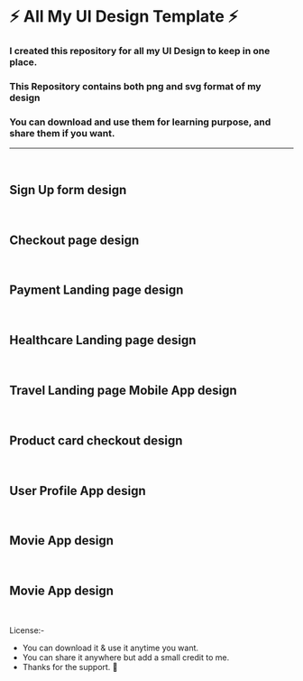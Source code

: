 # ⚡ All My UI Design Template ⚡ <br>

### I created this repository for all my UI Design to keep in one place.

### This Repository contains both png and svg format of my design

### You can download and use them for learning purpose, and share them if you want.

<hr>

<br>

## Sign Up form design

<br>
    <a href="./Sign up form - 01/01.svg"><img src="./Sign up form - 01/01.png" alt=""></a>

<br>

## Checkout page design

<br>
    <a href="./checkout page - 02/02.svg"><img src="./checkout page - 02/02.png" alt=""></a>

<br>

## Payment Landing page design

<br>
<a href="./payment landing page - 03/03.svg"><img src="./payment landing page - 03/03.png" alt=""></a>

<br>

## Healthcare Landing page design

<br>
<a href="./healthcare landing page - 04/04.svg"><img src="./healthcare landing page - 04/04.png" alt=""></a>

<br>

## Travel Landing page Mobile App design

<br>
<a href="./Travel page mobile app design - 05/05.svg"><img src="./Travel page mobile app design - 05/05.png" alt=""></a>

<br>

## Product card checkout design

<br>
<a href="./product card - 06/06.svg"><img src="./product card - 06/06.png" alt=""></a>

<br>

## User Profile App design

<br>
<a href="./user profile - 07/07.svg"><img src="./user profile - 07/07.png" alt=""></a>

<br>

## Movie App design

<br>
<a href="./movie app - 08/08.svg"><img src="./movie app - 08/08.png" alt=""></a>

<br>

## Movie App design

<br>
<a href="./page404-09/09.svg"><img src="./page404-09/09.png" alt=""></a>

License:-

- You can download it & use it anytime you want.
- You can share it anywhere but add a small credit to me.
- Thanks for the support. 💜
